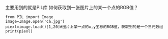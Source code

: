 主要用到的就是PIL库
如何获取到一张图片上的某一个点的RGB值？
```
from PIL import Image
image=Image.open('ca.jpg')
piexl=image.load()[1,20]#图片上某一点的x,y坐标的RGB值，获取到的是一个三元数组
print(piexl)
```